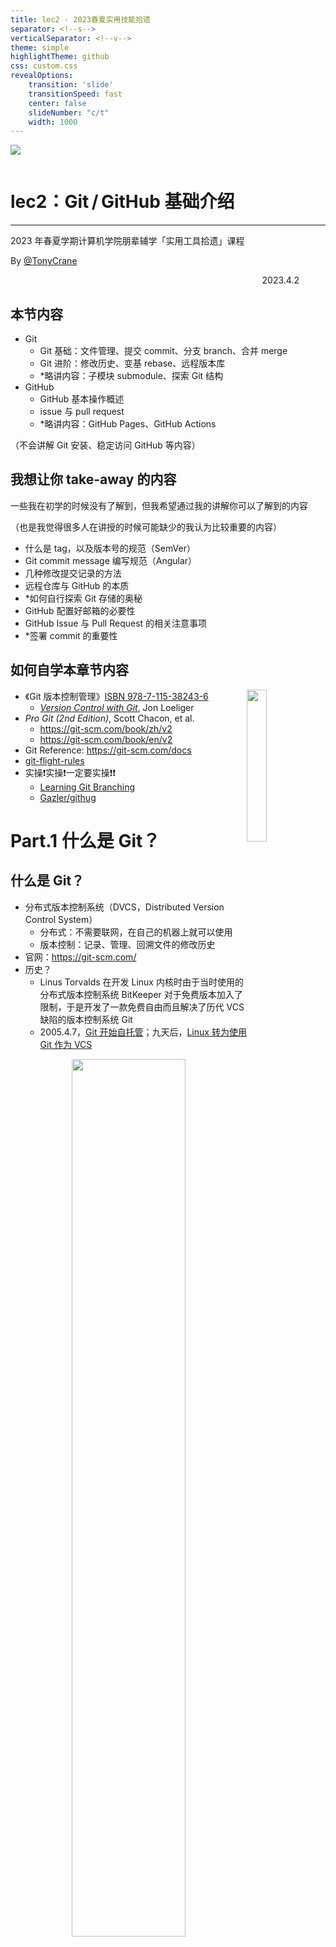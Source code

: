 ```yaml
---
title: lec2 - 2023春夏实用技能拾遗
separator: <!--s-->
verticalSeparator: <!--v-->
theme: simple
highlightTheme: github
css: custom.css
revealOptions:
    transition: 'slide'
    transitionSpeed: fast
    center: false
    slideNumber: "c/t"
    width: 1000
---
```


<div class="middle center">
<div style="width: 100%">

<img src="logo.png" style="margin-bottom: 1em">

# lec2：Git&hairsp;&hairsp;/&hairsp;&hairsp;GitHub 基础介绍

<hr/>

2023 年春夏学期计算机学院朋辈辅学「实用工具拾遗」课程

By [@TonyCrane](https://github.com/TonyCrane)

<div style="text-align: right; margin-top: 1em;">
<p>2023.4.2&emsp;&emsp;&emsp;</p>
</div>

</div>
</div>

<!--v-->

## 本节内容

- Git
    - Git 基础：文件管理、提交 commit、分支 branch、合并 merge
    - Git 进阶：修改历史、变基 rebase、远程版本库
    - *略讲内容：子模块 submodule、探索 Git 结构
- GitHub
    - GitHub 基本操作概述
    - issue 与 pull request
    - *略讲内容：GitHub Pages、GitHub Actions

（不会讲解 Git 安装、稳定访问 GitHub 等内容）

<!--v-->

## 我想让你 take-away 的内容

一些我在初学的时候没有了解到，但我希望通过我的讲解你可以了解到的内容

（也是我觉得很多人在讲授的时候可能缺少的我认为比较重要的内容）

- 什么是 tag，以及版本号的规范（SemVer）
- Git commit message 编写规范（Angular）
- 几种修改提交记录的方法
- 远程仓库与 GitHub 的本质
- *如何自行探索 Git 存储的奥秘
- GitHub 配置好邮箱的必要性
- GitHub Issue 与 Pull Request 的相关注意事项
- *签署 commit 的重要性


<!--v-->

## 如何自学本章节内容

<img style="float: right" width="25%" src="lec2/gitbook.jpg"/>

- 《Git 版本控制管理》[ISBN 978-7-115-38243-6](http://oreilly.com.cn/index.php?func=book&isbn=978-7-115-38243-6)
    - [*Version Control with Git*](https://www.oreilly.com/library/view/version-control-with/9780596158187/), Jon Loeliger
- *Pro Git (2nd Edition)*, Scott Chacon, et al.
    - https://git-scm.com/book/zh/v2
    - https://git-scm.com/book/en/v2
- Git Reference: https://git-scm.com/docs
- [git-flight-rules](https://github.com/k88hudson/git-flight-rules/blob/master/README_zh-CN.md)
- 实操❗️实操❗️一定要实操❗️❗️
    - [Learning Git Branching](https://learngitbranching.js.org/?locale=zh_CN)
    - [Gazler/githug](https://github.com/Gazler/githug)

<!--s-->

<div class="middle center">
<div style="width: 100%">

# Part.1 什么是 Git？

</div>
</div>

<!--v-->

## 什么是 Git？

- 分布式版本控制系统（DVCS，Distributed Version Control System）
    - 分布式：不需要联网，在自己的机器上就可以使用
    - 版本控制：记录、管理、回溯文件的修改历史
- 官网：https://git-scm.com/
- 历史？
    - Linus Torvalds 在开发 Linux 内核时由于当时使用的分布式版本控制系统 BitKeeper 对于免费版本加入了限制，于是开发了一款免费自由而且解决了历代 VCS 缺陷的版本控制系统 Git
    - 2005.4.7，[Git 开始自托管](https://github.com/git/git/commit/e83c51633)；九天后，[Linux 转为使用 Git 作为 VCS](https://github.com/torvalds/linux/commit/1da177e4c)

<div style="text-align: center;">
<img src="lec2/git-history.png" width="60%" style="margin: 0 auto;">
</div>

<!--v-->

## Git 模型

<div style="text-align: center;">
<img src="lec2/model.png" width="100%" style="margin: 0 auto;">
</div>

<p style="font-size: 0.5em; opacity: 0.7;">
本 slides 中所有图片均使用 excalidraw 原创绘制，转载请注明来源
</p>

<!--v-->

## Git 基础配置

- 创建一个本地 git 版本库
    - 通过 git init 指令
        - git init：让当前文件夹变成 git 仓库（创建 .git 文件夹）
        - git init *folder*：创建一个新的文件夹并初始化为 git 仓库
- git 账号配置
    - Why？多人合作区分用户/让 GitHub 能够识别出你
    - 全局配置：
        - git config --global user.name "*name*"
        - git config --global user.email "*email*"
    - 针对某一版本库专门设置：
        - 同前，不加 --global

<!--s-->

<div class="middle center">
<div style="width: 100%">

# Part.2 Git 基础用法

</div>
</div>

<!--v-->

## 文件暂存

<img style="float: right; margin-right: 20px" width="40%" src="lec2/model-add.png"/>

- 暂存区：已经修改、等待后续提交的文件
- 将文件加入暂存区：
    - git add *file/folder*
    - 只会添加修改过的文件
- 删除文件的几种情况：
    - 只在本地删除版本库中不存在的文件：rm
    - 同时删除本地和版本库中的文件：git rm / 先 rm 再 add
    - 将一个已暂存的新文件取消暂存：git rm --cached
- 重命名文件：git mv（等价于 mv + git rm + git add）
- 查看当前工作区和暂存区状态：git status
    - 文件三个类别：未跟踪（Untracked）、已追踪（Tracked）、被忽略（Ignored）

<!--v-->

## 关于 .gitignore

- 存放在版本库根目录下的名为 .gitignore 的文件，规定忽略哪些文件
- 语法
    - \# 开头的行为注释
    - \* 通配多个字符，\*\* 通配中间目录（有或无）
        - \*.c 匹配所有 C 文件，a/\*\*/b 匹配 a/b、a/x/b、a/x/y/b 等
    - / 开头只匹配根目录，否则匹配所有目录
    - ! 取消忽略
    - ...
    - [Git - gitignore Documentation](https://git-scm.com/docs/gitignore)
- git check-ignore -v *file*：查看某个文件是否被忽略，以及匹配的规则
- 常用语言的 .gitignore 模板：[github/gitignore](https://github.com/github/gitignore)

<!--v-->

## 提交更改

<img style="float: right; margin-right: 20px" width="40%" src="lec2/model-commit.png"/>

- 将暂存内容提交到本地仓库，生成一个新版本
    - git commit：默认编辑器编辑提交信息
    - git commit -m "*message*"
    - -a (--all) 自动暂存所有更改的文件
- 查看提交历史：git log
    - --oneline：每一个提交一行
    - --graph：显示分支结构
    - --stat：显示文件删改信息
    - -p：显示详细的修改内容
- 每个提交都有一个唯一的 sha-1 标识符（40 位十六进制数）
    - git show *id*：显示提交详细信息（*id* 在不重复前提下可以只写前几位）
- 检出之前的某一版本：git checkout *id*

<!--v-->

## 关于 commit message

- 意义是什么：记录更改的原因/内容，方便定位/回溯（特别是合作项目）
- Angular 规范（来源：[angular/angular:CONTRIBUTING.md](https://github.com/angular/angular/blob/main/CONTRIBUTING.md#-commit-message-format)）
    ```text
    <type>([scope]): <summary>

    [body]

    [footer]
    ```
    - type：更改类型（fix/feat/docs/refactor/perf/test/ci/...）
        - 重大更改可以写 BREAKING CHANGE 或 DEPRECATED（全大写）
    - scope：影响范围（可选，比如具体影响的模块等）
    - summary：更改的简要描述，英文一般现在时，首字母小写句末无句号
    - body：详细描述，可选
    - footer：解决 issue 了可以写 Fixes #*id* 或 Closes #*id*

<!--v-->

## 所以版本控制的“版本”呢？

- 创建标签：
    - 轻量标签：git tag *tag* *id*（*id* 可选，默认为 HEAD）
    - 附注标签：git tag -a *tag* -m "*message*" *id*
- 查看标签：git tag
- 版本号命名一般规范：[Semantic Versioning 2.0.0](https://semver.org/lang/zh-CN/)
    - v*主版本号*.*次版本号*.*修订号*[-*预发布版本号*]
    - 修订号：兼容修改，修正不正确的行为
    - 次版本号：添加新功能，但是保持兼容
    - 主版本号：不兼容的 API 修改
        - 且为 0 时表示还在开发阶段，不保证稳定性
    - 预发布版本号：alpha/beta/rc.1/rc.2/...
    - e.g. v1.0.0-beta < v1.0.0-rc.1 < v1.0.0 < v1.0.1

<!--v-->

## detached HEAD 问题

- 什么是 HEAD：当前工作区在提交历史中的指针
- 什么是 detached HEAD：HEAD 指向某个历史提交，而不是某个“分支”
- 什么情形会出现 detached HEAD
    - git checkout *id*，此后的修改不会出现在任何分支
    - 切换回 master 后会出现一条不属于任何分支的提交（相当于修改会丢失）

<div style="text-align: center; margin-top: 10px;">
<img src="lec2/git-detached.png" width="60%" style="margin: 0 auto;">
</div>

- 如何解决：在 F 的位置上 git checkout -b *branch* 创建并检出新分支

<!--v-->

## 分支

<img style="float: right; margin-right: 20px" width="40%" src="lec2/model-branch.png"/>

- 创建分支
    - git branch *name*：基于当前 HEAD
    - git branch *name* *id*：基于 *id* 提交
- 查看分支
    - git branch（带 -a 显示远程分支）
    - git show-branch 更详细
- 切换分支
    - git checkout *name*
    - git checkout -b *name*：创建并切换
- 内容比较
    - git diff *branch1* *branch2*：比较两个分支
    - git diff *branch*：比较工作区和分支
    - git diff：比较工作区和暂存区

<!--v-->

## 分支（续）

如何更方便地定位提交

- 什么是分支名：和 HEAD 一样，也是一个指针（实际上叫引用 ref）
- 可以基于 ref 使用 ~ 或 ^ 定位父提交
    - ~ 表示第一个父提交，~2 表示第一个父提交的第一个父提交
    - ^ 表示第一个父提交，^2 表示第二个父提交
- 一个提交可能会有多个父提交（merge commit）

<div style="text-align: center;">
<img src="lec2/git-relativeref.png" width="60%" style="margin: 0 auto;">
</div>

<!--v-->

## 合并

- 将多个分支的更改都合并到当前分支：git merge *branch1* *branch2*...

几种 merge 的情况

- 当前分支只比被合并分支多提交：already up-to-date
- 被合并分支只比当前分支多提交：fast-forward（将 HEAD 指向被合并分支）
- 都有新的提交：产生一个 merge commit
    - 有冲突需要手动解决冲突（add 后再次 commit 生成 merge commit）

<div style="text-align: center;">
<img src="lec2/git-merge1.png" width="68%" style="margin: 0 auto;">
</div>

<!--v-->

## 合并（续）

实际上 merge 操作一般都在 GitHub 上通过 PR 完成，两种特殊的 merge 方法：

- squash merge：将目的分支多出的所有提交压缩为一个新提交并入当前分支
- rebase：变基
    - 命令行直接 rebase 会将当前分支接到目标分支后
        - 这种情况会导致提交历史更改，同步会有冲突，合作时不推荐
    - 通过 GitHub PR rebase merge 会将目标分支接到当前分支后

<div style="text-align: center; margin-top: 15px;">
<img src="lec2/git-merge2.png" width="100%" style="margin: 0 auto;">
</div>

<!--s-->

<div class="middle center">
<div style="width: 100%">

# Part.3 Git 进阶用法

</div>
</div>

<!--v-->

## 修改提交历史

- git 的提交历史也并不是完全不可修改的，有几种方式可以进行强制修改
- ❗️如果项目已经公开，且有其他人协作，那就不应该修改任何提交历史

几种修改的方式

1. 不算是修改的修改：git revert *id*
    - 生成一个新的提交，将目标提交的更改撤销
    - 历史的所有提交都不会改变
2. 修改最新提交的提交信息：git commit --amend
    - 会弹出编辑器编辑提交信息（或直接用 -m "*message*" 指定）
    - 只会修改最新提交的提交信息
    - 本质上修改了提交历史记录，不建议在协作时使用

<!--v-->

## 修改提交历史（续）

3. 回到之前某一提交的状态：git reset *id*
    - 几种模式：
        - --soft：只修改 HEAD 指针，不修改暂存区和工作区
        - --mixed：修改 HEAD 指针和暂存区，不修改工作区（默认）
        - --hard：修改 HEAD 指针、暂存区和工作区（完全回退）
4. rebase：后面详细来说

<div style="text-align: center; margin-top: 15px;">
<img src="lec2/git-changelog.png" width="80%" style="margin: 0 auto;">
</div>

<!--v-->

## 修改提交历史 - rebase 变基

- 前面说到的 rebase merge 是在不同分支之间变基的情况
- rebase 也可以用在同一分支上，表现为修改提交历史
- git rebase -i *id*：交互式 rebase
    - 会弹出编辑器，可以对提交进行编辑，顺序从上到下
    - pick：保留该提交
    - edit：保留该提交，但会进入编辑状态
    - squash：将该提交和上一个提交合并
    - drop/删除整行：删除该提交

<div style="text-align: center; margin-top: 15px;">
<img src="lec2/git-rebase.png" width="70%" style="margin: 0 auto;">
</div>

<!--v-->

## 远程版本库

<img style="float: right; margin-right: 20px" width="40%" src="lec2/model-remote.png"/>

- 想一想 Git 这样的分布式 VCS 如何实现协作
- -> 使用一个远程的“权威”版本库（remote repository）
- 远程版本库也是一个普通的 git 版本库
    - 通过 git clone *src* *dest* 可以将远程版本库克隆到本地
        - 会自动建立 remote 关联，可通过 git remote 管理
    - git push 会将本地的提交推送到远程版本库
        - 无法直接 push 到远程版本库检出的分支中
        - 因此远程一般使用裸版本库（--bare）
    - git pull 会将远程版本库的提交拉取到本地
        - 包含 git fetch 和 git merge 两个步骤

<!--v-->

## 如何理解远程版本库

- 可以当作本地的一个 origin/master 分支
    - *后面会提到，实际上是在另一个命名空间 remotes 中
- 多的功能只有 fetch 更新这个分支，以及 push 推送到远程

<div style="text-align: center; margin-top: 15px;">
<img src="lec2/git-remote.png" width="100%" style="margin: 0 auto;">
</div>

最后，如何让合作的人都能访问到远程版本库？

- 放在服务器上通过 SSH/HTTPS/Git 原生协议等访问
- 更方便的，放在 GitHub/GitLab 等托管网站上

<!--v-->

## *submodule 子模块

首先，一个问题，一个 git 版本库中包含另一个版本库会发生什么？

- git 会不允许正常 add/commit，警告这样 clone 时不会包含子版本库

如何解决？

- 通过 submodule 子模块来解决
- git submodule add *url* *path*：添加子模块
    - 信息存在 .gitmodules 中
- 子模块更新后直接通过 git add/commit 即可（修改的只是一个 id）
- git submodule update 将子模块更新到规定版本
- git submodule status 查看子模块状态
- git submodule init 更新 .git/config 配置

<!--v-->

## *探索 Git 结构

所以……Git 到底是怎么记录的？.git 文件夹里到底都是什么？

- .git/hooks：钩子脚本，可以在特定的操作时自动执行
- info logs 存放信息、日志，不太重要，略过
- .git/objects：存储的所有东西都在这里❗️
    - 文件名是对象的 sha1，且头一个字节作为一层目录（加速文件系统）
    - 通过 git cat-file -p *id* 可以查看对象内容（-t 查看类型）
    - 三种对象类型：commit tree blob

<div style="text-align: center; margin-top: 15px;">
<img src="lec2/git-objects.png" width="38%" style="margin: 0 auto;">
</div>

<!--v-->

## *探索 Git 结构 - 分支究竟是什么

- .git/HEAD：HEAD 指针，内容是当前最新提交 id
- .git/refs：存放各种 ref 指针
    - .git/refs/heads：存放本地分支指针
    - .git/refs/remotes：存放远程分支指针
    - .git/refs/tags：存放标签指针
- master、origin/master 等实际上是缩写：
    - master -> refs/heads/**master**
    - origin/master -> refs/remotes/**origin/master**
    - 缩写匹配顺序：*ref* -> refs/*ref* -> refs/tags/*ref* -> refs/heads/*ref* -> refs/remotes/*ref*
- 所以，分支命名有一定要求：
    - 可以包含 /（用来分层）但不能作为开头，/ 后面不能接 .（不能隐藏）
    - 不能包含 .. 不能包括空格或其他空白字符

<!--s-->

<div class="middle center">
<div style="width: 100%">

# Part.4 GitHub 基本操作与项目协作

</div>
</div>

<!--v-->

## GitHub 基本操作

- 首先，推荐一个浏览器插件：[Refined GitHub](https://github.com/refined-github/refined-github)
- 创建账号、基本的设置不再赘述
- 一个非常重要的设置：
    - Settings > Access > Emails，一定要设置为 git 配置的邮箱
    - 为什么？想一想 GitHub 作为一个远程版本库的托管平台，它如何将版本库中每个提交的提交者关联到 GitHub 用户？

<div style="text-align: center;">
<img src="lec2/github-email.png" width="55%" style="margin: 0 auto;">
</div>

<!--v-->

## GitHub 基本操作（续）

<img style="float: right; margin-right: 20px" width="18%" src="lec2/github-new.png"/>

- 创建（如右图）
    - new repository 新存储库（import 从链接导入）
    - new codespace 新代码空间（新功能）
    - new gist 代码片段（类似剪贴板）
    - organization 组织、project 项目计划面板
- 关于 repo

<div style="text-align: center; margin-top: -10px;">
<img src="lec2/github-repo.png" width="70%">
</div>

<!--v-->

## GitHub 项目协作

- issue
    - 几种内容：反馈 bug、提出新功能、寻求帮助等
    - 可以、而且建议使用 markdown 语法（特别是涉及到代码块的时候）
    - 一些原则：
        - 项目有明确规范/模板的时候请按照要求来写
        - 在提 issue 前先搜索有没有已有的类似 issue
        - 反馈 bug 时提供足够的信息，包括代码、错误、环境等
    - 如果自己开的 issue 已经解决或者不存在，请自行关闭
- discussion
    - GitHub 新推出的板块，目前少部分项目会启用
    - 类似帖子/社区，要比 issue 更随意很多，话题范围也更广
    - 但也同样，请遵守规范，提问请提供足够信息

<!--v-->

## GitHub 项目协作（续）

<div style="text-align: center;">
<img src="lec2/workflow.png" width="50%" style="margin: 0 auto;">
</div>

- pull request（PR）
    - 对于他人的 repo，你是没有办法直接 push 的，向其中添加代码更改都是通过 pull request 进行的
    - 在提 pull request 的前**一定**要阅读贡献守则
    - 提 PR 要按照要求写好标题和描述，修改的内容不要附带无用内容
        - 如果解决了某 issue 的 bug 的话，描述中最好加上 fix/close #*issue_number* 这样的内容，会自动链接并在 PR merge 之后自动关闭 issue
    - 一个 PR 中不要包含多个不相关的修改，如果有多个修改，应该分别提 PR
    - 有些项目会自动进行 CI，如果 CI 未通过，请检查错误信息并修改

<!--v-->

## GitHub 项目协作（续）

- pull request（续）
    - 对于自己有权限修改的项目，也建议使用 PR 进行修改，这样更清晰
        - 这时不必通过 fork 的方式，直接新建分支并修改即可
    - review
        - 即有权限的人对 PR 进行审查，提出意见
        - review 可以针对某一行/几行代码进行
        - 收到 change request 后，请按要求进行修改
        - 一般的项目在 review 通过后才会 merge
    - merge
        - 几种方式：merge commit、squash merge、rebase merge
        - 要求线性 log 的项目要使用 squash（一个 PR 就是一个 commit）
        - 可能会出现冲突，需要手动解决（通过 GitHub 或者根据指导在本地命令行进行）

<!--v-->

## GitHub 项目协作（续）

关于向已有 pull request 添加修改的几种常见情况

- 向自己开启的 PR 中继续添加修改
    - 直接在源分支中继续修改即可同步到 PR 中
    - 所以在开 PR 之后、merge 之前请不要随意删除源分支，也不要继续向其中添加无关修改
- 向他人开启的 PR 中添加修改
    - 你有目标分支的写（write）权限
        - 可以直接在 GitHub 中进行编辑，这时修改也会同步到 PR 中
        - 也可以本地修改后 push 到源分支
            - 推荐使用 GitHub CLI：gh pr checkout *pr_number*
            - 直接 push 会有错误，但 git 会提示正确方式：git push *source_branch_url* HEAD:master
    - 没有写权限：建议只提出修改建议，或再向源分支发起 PR

<!--s-->

<div class="middle center">
<div style="width: 100%">

# Part.5 GitHub 进阶用法

</div>
</div>

<!--v-->

## *GitHub Pages

- GitHub 会为每个用户/组织分配一个二级域名 *username*.github.io
- 可以创建一个名为 *username*.github.io 的 repo，会作为主页，通过 *username*.github.io 即可访问 repo 内存放的静态网页
- 对于其他 repo，也可以开启 Pages 功能，通过 *username*.github.io/*repo_name* 访问，静态页面来源也需要指定

<div style="text-align: center;">
<img src="lec2/github-pages.png" width="50%" style="margin: 0 auto;">
</div>

<!--v-->

## *GitHub Actions

- GitHub 提供的 CI/CD 服务
    - CI（Continuous Integration）：持续集成
    - CD（Continuous Delivery）：持续交付
- 即配置一些自动化任务，在特定事件发生时自动执行
    - 比如说每次 push 后自动测试，release 时自动构建部署
- 如何说明怎么执行任务
    - 通过配置文件，文件名为 .github/workflows/*workflow_name*.yml
    - 如何写这个配置文件：
        - 在 GitHub 上编写会有提示
        - GitHub 文档：https://docs.github.com/en/actions
        - [GitHub Action 精华指南](https://zhuanlan.zhihu.com/p/164744104)、[GitHub Actions 入门教程 - 阮一峰](https://www.ruanyifeng.com/blog/2019/09/getting-started-with-github-actions.html)
        - ❗️建议自己建一个 repo，编写一些 workflow，在尝试中学习

<!--v-->

## *签署 commit

- 为什么建议签署 commit
    - ["delete linux because it sucks"](https://github.com/torvalds/linux/tree/8bcab0346d4fcf21b97046eb44db8cf37ddd6da0)
    - 回忆一下 GitHub 是如何关联 committer 和 GitHub 账号的
    - 只要有了你提交使用的 email，别人就可以伪造你进行 commit
- 如何通过 GPG 签署 commit：[GitHub 文档](https://docs.github.com/en/authentication/managing-commit-signature-verification/signing-commits)
    - [GitHub 中提交 commit 时使用 GPG 进行签名](https://www.ffis.me/archives/1791.html)
- 带有签名的 commit 在验证后会显示为 Verified，如果开启了 vigilant mode，则没有通过验证的 commit 会标记为 Unverified

<div style="text-align: center;">
<img src="lec2/github-sign.png" width="60%" style="margin: 0 auto;">
</div>

<!--s-->

<div class="middle center">
<div style="width: 100%">

# 总结

</div>
</div>

<!--v-->

## Git 相关工具/资源

Git 相关工具

- gitui：Git TUI 之一（Rust 实现）
- lazygit：Git TUI 之一（Go 实现）
- gitoxide：Git 的纯 Rust 实现（精简、高效、安全）

Git 学习资源

- 《Git 版本控制管理》[ISBN 978-7-115-38243-6](http://oreilly.com.cn/index.php?func=book&isbn=978-7-115-38243-6)
    - [*Version Control with Git*](https://www.oreilly.com/library/view/version-control-with/9780596158187/), Jon Loeliger, et al.
- *Pro Git (2nd Edition)*, Scott Chacon, et al.
    - https://git-scm.com/book/zh/v2
- [git-flight-rules](https://github.com/k88hudson/git-flight-rules/blob/master/README_zh-CN.md)
- [Learning Git Branching](https://learngitbranching.js.org/?locale=zh_CN)
- [Gazler/githug](https://github.com/Gazler/githug)

<!--v-->

## take-away？

- 什么是 tag，以及版本号的规范（SemVer）
- Git commit message 编写规范（Angular）
- 几种修改提交记录的方法
- 远程仓库与 GitHub 的本质
- *如何自行探索 Git 存储的奥秘
- GitHub 配置好邮箱的必要性
- GitHub Issue 与 Pull Request 的相关注意事项
- *签署 commit 的重要性

<!--v-->

<div class="middle center">
<div style="width: 100%">

# 谢谢大家

<hr/>

**Questions?**

</div>
</div>